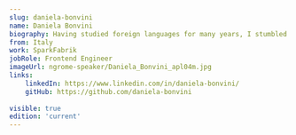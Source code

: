 ```yaml
---
slug: daniela-bonvini
name: Daniela Bonvini
biography: Having studied foreign languages for many years, I stumbled upon HTML and CSS and have been fascinated by the frontend side of programming ever since, marveling at the enormous creativity this world offers. I like to think of the web as a blank canvas, and I'm always excited to craft something new with code. I love the challenge of creating something visually appealing and functional that people can interact with and enjoy.
from: Italy 
work: SparkFabrik
jobRole: Frontend Engineer
imageUrl: ngrome-speaker/Daniela_Bonvini_apl04m.jpg
links:
    linkedIn: https://www.linkedin.com/in/daniela-bonvini/
    gitHub: https://github.com/daniela-bonvini
    
visible: true
edition: 'current'
---
```

